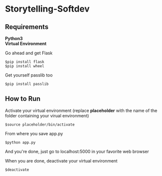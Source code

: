 # Storytelling-Softdev

## Requirements
**Python3 <br>
Virtual Environment**

Go ahead and get Flask
```
$pip install flask
$pip install wheel
```
Get yourself passlib too
```
$pip install passlib
```
## How to Run
Activate your virtual environment 
(replace **placeholder** with the name of the folder containing your virual environment)
```
$source placeholder/bin/activate
```
From where you save app.py
```
$python app.py
```
And you're done, just go to localhost:5000 in your favorite web browser

When you are done, deactivate your virtual environment
```
$deactivate
```

